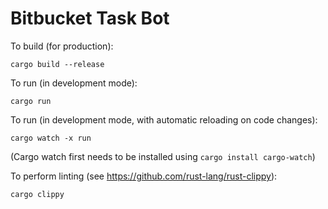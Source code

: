 Bitbucket Task Bot
==================

To build (for production):

    cargo build --release

To run (in development mode):

    cargo run

To run (in development mode, with automatic reloading on code changes):

    cargo watch -x run

(Cargo watch first needs to be installed using `cargo install cargo-watch`)

To perform linting (see https://github.com/rust-lang/rust-clippy):

    cargo clippy
